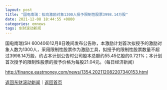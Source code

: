 ```yaml
---
layout: post
title: "国电南瑞：拟向激励对象1300人授予限制性股票3998.14万股"
date: 2021-12-08 18:44:55 +0800
categories: emnews
tags: 东财滚动新闻
---
```


国电南瑞(SH 600406)12月8日晚间发布公告称，本激励计划首次拟授予的激励对象人数为1300人，采用限制性股票作为激励工具，拟授予的限制性股票数量不超过3998.14万股，约占本计划公告时公司股本总额约55.45亿股的0.721%；本计划首次授予的限制性股票的授予价格为每股21.04元。（每日经济新闻）

<http://finance.eastmoney.com/news/1354,202112082207340153.html>

[返回东财滚动新闻](//finews.withounder.com/emnews/)｜[返回首页](//finews.withounder.com/)